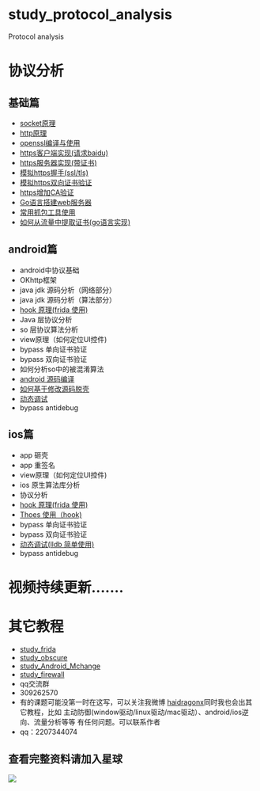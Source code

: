 # study_protocol_analysis
Protocol analysis
# 协议分析
## 基础篇
* [socket原理](https://github.com/haidragon/study_firewall)
* [http原理](https://github.com/haidragon/study_protocol_analysis/blob/master/study_protocol_analysis/page2/page.md)
* [openssl编译与使用](https://github.com/haidragon/study_protocol_analysis/blob/master/study_protocol_analysis/page3/page.md)
* [https客户端实现(请求baidu)](https://github.com/haidragon/study_protocol_analysis/blob/master/study_protocol_analysis/page4/page.md)
* [https服务器实现(带证书)](https://github.com/haidragon/study_protocol_analysis/blob/master/study_protocol_analysis/page5/page.md)
* [模拟https握手(ssl/tls)](https://github.com/haidragon/study_protocol_analysis/blob/master/study_protocol_analysis/page3/page.md)
* [模拟https双向证书验证](https://github.com/haidragon/study_protocol_analysis/blob/master/study_protocol_analysis/page7/page.md)
* [https增加CA验证](https://github.com/haidragon/study_protocol_analysis/blob/master/study_protocol_analysis/page8/page.md)
* [Go语言搭建web服务器](https://github.com/haidragon/study_protocol_analysis/blob/master/study_protocol_analysis/page9/page.md)
* [常用抓包工具使用](https://github.com/haidragon/study_tools)
* [如何从流量中提取证书(go语言实现)](https://github.com/haidragon/study_protocol_analysis/blob/master/study_protocol_analysis/page10/page.md)
## android篇
* android中协议基础
* OKhttp框架
* java jdk 源码分析（网络部分）
* java jdk 源码分析（算法部分）
* [hook 原理(frida 使用)](https://github.com/haidragon/study_frida)
* Java 层协议分析
* so 层协议算法分析
* view原理（如何定位UI控件)
* bypass 单向证书验证
* bypass 双向证书验证
* 如何分析so中的被混淆算法
* [android 源码编译](https://github.com/haidragon/study_Android_Mchange)
* [如何基于修改源码脱壳](https://github.com/haidragon/study_Android_Mchange)
* [动态调试](https://github.com/haidragon/study_Android_Mchange)
* bypass antidebug
## ios篇
* app 砸壳
* app 重签名
* view原理（如何定位UI控件)
* ios 原生算法库分析
* 协议分析
* [hook 原理(frida 使用)](https://github.com/haidragon/study_frida)
* [Thoes 使用（hook)](https://github.com/haidragon/study_reverse_analysis)
* bypass 单向证书验证
* bypass 双向证书验证
* [动态调试(lldb 简单使用)](https://github.com/haidragon/study_tools)
* bypass antidebug


 # 视频持续更新.......  
# 其它教程
* [study_frida](https://github.com/haidragon/study_frida)
* [study_obscure](https://github.com/haidragon/study_obscure)
* [study_Android_Mchange](https://github.com/haidragon/study_Android_Mchange)
* [study_firewall](https://github.com/haidragon/study_firewall)
* qq交流群 
* 309262570
* 有的课题可能没第一时在这写，可以关注我微博 [haidragonx](https://weibo.com/haidragon)同时我也会出其它教程，比如 主动防御(window驱动/linux驱动/mac驱动）、android/ios逆向、流量分析等等 有任何问题。可以联系作者
* qq：2207344074
## 查看完整资料请加入星球
![](https://github.com/haidragon/study_frida/blob/master/image/1681580715267_.pic_hd.jpg)




 



